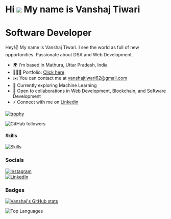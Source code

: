 # Hi ![](https://user-images.githubusercontent.com/18350557/176309783-0785949b-9127-417c-8b55-ab5a4333674e.gif) My name is Vanshaj Tiwari       
            
# Software Developer
   
Hey!✌️ My name is Vanshaj Tiwari. I see the world as full of new opportunities. Passionate about DSA and Web Development.    
  
* 🌍  I'm based in Mathura, Uttar Pradesh, India  
* 👨🏻‍💻  Portfolio: [Click here](https://igiportofolio.netlify.app/)  
* ✉️  You can contact me at [vanshajtiwari62@gmail.com](mailto:vanshajtiwari62@gmail.com)  
* 🧠  Currently exploring Machine Learning  
* 🤝  Open to collaborations in Web Development, Blockchain, and Software Development  
* ⚡  Connect with me on [Linkedin](hhttps://www.linkedin.com/in/vanshaj-tiwari-71b0a11ba )


[![trophy](https://github-profile-trophy.vercel.app/?username=VanshajTiwari&theme=onedark)](https://github.com/ryo-ma/github-profile-trophy)

![GitHub followers](https://img.shields.io/github/followers/VanshajTiwari?logo=github&style=for-the-badge&color=0891b2&labelColor=1c1917) 

#### Skills

![Skills](https://skillicons.dev/icons?i=aws,git,react,html,css,js,nodejs,express,mongodb,eclipse,bootstrap,kali,java,linux,mysql,nextjs,npm,postman,ts,py,redis,redux,vite,yarn,docker,c,vscode,codepen,vercel,sklearn,supabase,stackoverflow,pycharm,pug,babel,bash,postgres,ipfs)

### Socials
  
[![Instagram](https://img.shields.io/badge/Instagram-E4405F?style=for-the-badge&logo=instagram&logoColor=white)](http://www.instagram.com/vanshajt01)  
[![LinkedIn](https://img.shields.io/badge/LinkedIn-0077B5?style=for-the-badge&logo=linkedin&logoColor=white)](https://www.linkedin.com/in/vanshaj-tiwari-71b0a11ba)

### Badges


[![Vanshaj's GitHub stats](https://github-readme-stats.vercel.app/api?username=vanshajtiwari)](https://github.com/vanshajtiwari/vanshajtiwari/readme.md)

![Top Languages](https://github-readme-stats.vercel.app/api/top-langs/?username=VanshajTiwari&langs_count=10&title_color=0891b2&text_color=ffffff&icon_color=0891b2&bg_color=1c1917&hide_border=true&locale=en&custom_title=Top%20Languages)
